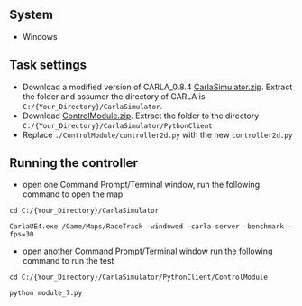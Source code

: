 ## System
- Windows

## Task settings
- Download a modified version of CARLA_0.8.4 [CarlaSimulator.zip](https://drive.google.com/file/d/13elrKQiOmYiWKi7cAynMP-rRhzuZZecS/view?usp=sharing). Extract the folder and assumer the directory of CARLA is `C:/{Your_Directory}/CarlaSimulator`.
- Download [ControlModule.zip](https://drive.google.com/file/d/186wh_HvAtVDlL0tU-O1QI12jsrvIjECI/view?usp=sharing). Extract the folder to the directory `C:/{Your_Directory}/CarlaSimulator/PythonClient`
- Replace `./ControlModule/controller2d.py` with the new `controller2d.py`

## Running the controller
- open one Command Prompt/Terminal window, run the following command to open the map
<pre><code>cd C:/{Your_Directory}/CarlaSimulator</pre></code>
<pre><code>CarlaUE4.exe /Game/Maps/RaceTrack -windowed -carla-server -benchmark -fps=30</pre></code>
- open another Command Prompt/Terminal window run the following command to run the test
<pre><code>cd C:/{Your_Directory}/CarlaSimulator/PythonClient/ControlModule</pre></code>
<pre><code>python module_7.py</pre></code>